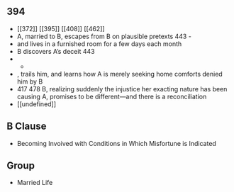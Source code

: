 ## 394
- [[372]] [[395]] [[408]] [[462]] 
- A, married to B, escapes from B on plausible pretexts 443 -
- and lives in a furnished room for a few days each month
- B discovers A’s deceit 443
- -
- , trails him, and learns how A is merely seeking home comforts denied him by B
- 417 478 B, realizing suddenly the injustice her exacting nature has been causing A, promises to be different—and there is a reconciliation
- [[undefined]] 

## B Clause
- Becoming Invoived with Conditions in Which Misfortune is Indicated

## Group
- Married Life

